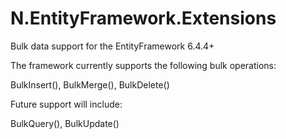# N.EntityFramework.Extensions
Bulk data support for the EntityFramework 6.4.4+

The framework currently supports the following bulk operations:

  BulkInsert(), BulkMerge(), BulkDelete()


Future support will include:

  BulkQuery(), BulkUpdate()
  
